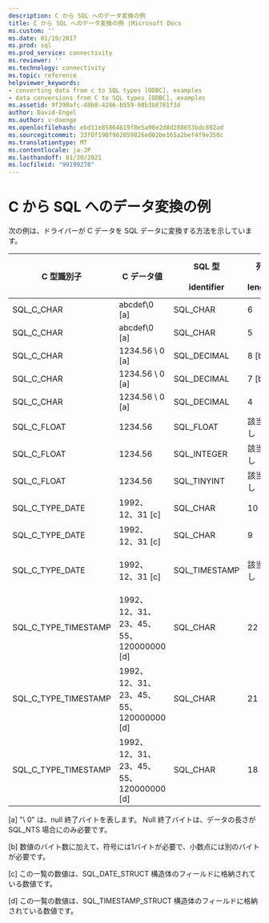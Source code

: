 ```yaml
---
description: C から SQL へのデータ変換の例
title: C から SQL へのデータ変換の例 |Microsoft Docs
ms.custom: ''
ms.date: 01/19/2017
ms.prod: sql
ms.prod_service: connectivity
ms.reviewer: ''
ms.technology: connectivity
ms.topic: reference
helpviewer_keywords:
- converting data from c to SQL types [ODBC], examples
- data conversions from C to SQL types [ODBC], examples
ms.assetid: 9f390afc-d8b8-4286-b559-98b3b8781f3d
author: David-Engel
ms.author: v-daenge
ms.openlocfilehash: ebd11e85864619f8e5a98e2d8d288653bdc892ad
ms.sourcegitcommit: 33f0f190f962059826e002be165a2bef4f9e350c
ms.translationtype: MT
ms.contentlocale: ja-JP
ms.lasthandoff: 01/30/2021
ms.locfileid: "99199278"
---
```

# <a name="c-to-sql-data-conversion-examples"></a>C から SQL へのデータ変換の例
次の例は、ドライバーが C データを SQL データに変換する方法を示しています。  
  
|C 型識別子|C データ値|SQL 型<br /><br /> identifier|列<br /><br /> length|SQL data<br /><br /> value|SQLSTATE|  
|-----------------------|------------------|-----------------------------|-----------------------|------------------------|--------------|  
|SQL_C_CHAR|abcdef\0 [a]|SQL_CHAR|6|abcdef|該当なし|  
|SQL_C_CHAR|abcdef\0 [a]|SQL_CHAR|5|abcde...z|22001|  
|SQL_C_CHAR|1234.56 \ 0 [a]|SQL_DECIMAL|8 [b]|1234.56|該当なし|  
|SQL_C_CHAR|1234.56 \ 0 [a]|SQL_DECIMAL|7 [b]|1234.5|22001|  
|SQL_C_CHAR|1234.56 \ 0 [a]|SQL_DECIMAL|4|----|22003|  
|SQL_C_FLOAT|1234.56|SQL_FLOAT|該当なし|1234.56|該当なし|  
|SQL_C_FLOAT|1234.56|SQL_INTEGER|該当なし|1234|22001|  
|SQL_C_FLOAT|1234.56|SQL_TINYINT|該当なし|----|22003|  
|SQL_C_TYPE_DATE|1992、12、31 [c]|SQL_CHAR|10|1992-12-31|該当なし|  
|SQL_C_TYPE_DATE|1992、12、31 [c]|SQL_CHAR|9|----|22003|  
|SQL_C_TYPE_DATE|1992、12、31 [c]|SQL_TIMESTAMP|該当なし|1992-12-31 00:00: 00.0|該当なし|  
|SQL_C_TYPE_TIMESTAMP|1992、12、31、23、45、55、120000000 [d]|SQL_CHAR|22|1992-12-31 23:45: 55.12|該当なし|  
|SQL_C_TYPE_TIMESTAMP|1992、12、31、23、45、55、120000000 [d]|SQL_CHAR|21|1992-12-31 23:45: 55.1|22001|  
|SQL_C_TYPE_TIMESTAMP|1992、12、31、23、45、55、120000000 [d]|SQL_CHAR|18|----|22003|  
  
 [a] "\ 0" は、null 終了バイトを表します。 Null 終了バイトは、データの長さが SQL_NTS 場合にのみ必要です。  
  
 [b] 数値のバイト数に加えて、符号には1バイトが必要で、小数点には別のバイトが必要です。  
  
 [c] この一覧の数値は、SQL_DATE_STRUCT 構造体のフィールドに格納されている数値です。  
  
 [d] この一覧の数値は、SQL_TIMESTAMP_STRUCT 構造体のフィールドに格納されている数値です。
